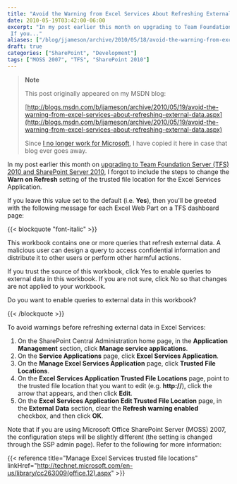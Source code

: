 ```yaml
---
title: "Avoid the Warning from Excel Services About Refreshing External Data"
date: 2010-05-19T03:42:00-06:00
excerpt: "In my post earlier this month on upgrading to Team Foundation Server (TFS) 2010 and SharePoint Server 2010 , I forgot to include the steps to change the Warn on Refresh setting of the trusted file location for the Excel Services Application. 
 If you..."
aliases: ["/blog/jjameson/archive/2010/05/18/avoid-the-warning-from-excel-services-about-refreshing-external-data.aspx", "/blog/jjameson/archive/2010/05/19/avoid-the-warning-from-excel-services-about-refreshing-external-data.aspx"]
draft: true
categories: ["SharePoint", "Development"]
tags: ["MOSS 2007", "TFS", "SharePoint 2010"]
---
```


> **Note**
>
> This post originally appeared on my MSDN blog:
>
> [http://blogs.msdn.com/b/jjameson/archive/2010/05/19/avoid-the-warning-from-excel-services-about-refreshing-external-data.aspx](http://blogs.msdn.com/b/jjameson/archive/2010/05/19/avoid-the-warning-from-excel-services-about-refreshing-external-data.aspx)
>
> Since
> [I no longer work for Microsoft](/blog/jjameson/2011/09/02/last-day-with-microsoft),
> I have copied it here in case that blog ever goes away.

In my post earlier this month on
[upgrading to Team Foundation Server (TFS) 2010 and SharePoint Server 2010](/blog/jjameson/2010/05/04/upgrade-team-foundation-server-2008-to-tfs-2010-and-sharepoint-server-2010),
I forgot to include the steps to change the **Warn on Refresh** setting of the
trusted file location for the Excel Services Application.

If you leave this value set to the default (i.e. **Yes**), then you'll be
greeted with the following message for each Excel Web Part on a TFS dashboard
page:

{{< blockquote "font-italic" >}}

This workbook contains one or more queries that refresh external data. A
malicious user can design a query to access confidential information and
distribute it to other users or perform other harmful actions.

If you trust the source of this workbook, click Yes to enable queries to
external data in this workbook. If you are not sure, click No so that changes
are not applied to your workbook.

Do you want to enable queries to external data in this workbook?

{{< /blockquote >}}

To avoid warnings before refreshing external data in Excel Services:

1. On the SharePoint Central Administration home page, in the **Application
   Management** section, click **Manage service applications**.
2. On the **Service Applications** page, click **Excel Services Application**.
3. On the **Manage Excel Services Application** page, click **Trusted File
   Locations**.
4. On the **Excel Services Application Trusted File Locations** page, point to
   the trusted file location that you want to edit (e.g. **http://**), click the
   arrow that appears, and then click **Edit**.
5. On the **Excel Services Application Edit Trusted File Location** page, in the
   **External Data** section, clear the **Refresh warning enabled** checkbox,
   and then click **OK**.

Note that if you are using Microsoft Office SharePoint Server (MOSS) 2007, the
configuration steps will be slightly different (the setting is changed through
the SSP admin page). Refer to the following for more information:

{{< reference title="Manage Excel Services trusted file locations"
linkHref="http://technet.microsoft.com/en-us/library/cc263009(office.12).aspx" >}}
